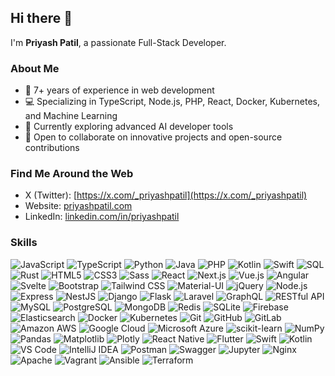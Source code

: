 ## Hi there 👋
I'm **Priyash Patil**, a passionate Full-Stack Developer.

### About Me
- 🚀 7+ years of experience in web development
- 💻 Specializing in TypeScript, Node.js, PHP, React, Docker, Kubernetes, and Machine Learning
- 🌱 Currently exploring advanced AI developer tools
- 👯 Open to collaborate on innovative projects and open-source contributions

### Find Me Around the Web
- X (Twitter): [https://x.com/_priyashpatil](https://x.com/_priyashpatil)
- Website: [priyashpatil.com](https://priyashpatil.com)
- LinkedIn: [linkedin.com/in/priyashpatil](https://linkedin.com/in/priyashpatil)

### Skills

![JavaScript](https://img.shields.io/badge/JavaScript-yellow?style=flat-square&logo=javascript)
![TypeScript](https://img.shields.io/badge/TypeScript-blue?style=flat-square&logo=typescript)
![Python](https://img.shields.io/badge/Python-yellowgreen?style=flat-square&logo=python)
![Java](https://img.shields.io/badge/Java-orange?style=flat-square&logo=java)
![PHP](https://img.shields.io/badge/PHP-purple?style=flat-square&logo=php)
![Kotlin](https://img.shields.io/badge/Kotlin-purple?style=flat-square&logo=kotlin)
![Swift](https://img.shields.io/badge/Swift-orange?style=flat-square&logo=swift)
![SQL](https://img.shields.io/badge/SQL-darkblue?style=flat-square&logo=sql)
![Rust](https://img.shields.io/badge/Rust-black?style=flat-square&logo=rust)
![HTML5](https://img.shields.io/badge/HTML5-red?style=flat-square&logo=html5)
![CSS3](https://img.shields.io/badge/CSS3-blue?style=flat-square&logo=css3)
![Sass](https://img.shields.io/badge/Sass-pink?style=flat-square&logo=sass)
![React](https://img.shields.io/badge/React-blue?style=flat-square&logo=react)
![Next.js](https://img.shields.io/badge/Next.js-black?style=flat-square&logo=next.js)
![Vue.js](https://img.shields.io/badge/Vue.js-green?style=flat-square&logo=vue.js)
![Angular](https://img.shields.io/badge/Angular-red?style=flat-square&logo=angular)
![Svelte](https://img.shields.io/badge/Svelte-orange?style=flat-square&logo=svelte)
![Bootstrap](https://img.shields.io/badge/Bootstrap-purple?style=flat-square&logo=bootstrap)
![Tailwind CSS](https://img.shields.io/badge/Tailwind_CSS-lightblue?style=flat-square&logo=tailwind-css)
![Material-UI](https://img.shields.io/badge/Material--UI-blue?style=flat-square&logo=material-ui)
![jQuery](https://img.shields.io/badge/jQuery-blue?style=flat-square&logo=jquery)
![Node.js](https://img.shields.io/badge/Node.js-green?style=flat-square&logo=node.js)
![Express](https://img.shields.io/badge/Express-darkgreen?style=flat-square&logo=express)
![NestJS](https://img.shields.io/badge/NestJS-red?style=flat-square&logo=nestjs)
![Django](https://img.shields.io/badge/Django-darkgreen?style=flat-square&logo=django)
![Flask](https://img.shields.io/badge/Flask-black?style=flat-square&logo=flask)
![Laravel](https://img.shields.io/badge/Laravel-red?style=flat-square&logo=laravel)
![GraphQL](https://img.shields.io/badge/GraphQL-pink?style=flat-square&logo=graphql)
![RESTful API](https://img.shields.io/badge/REST_API-green?style=flat-square&logo=restful)
![MySQL](https://img.shields.io/badge/MySQL-blue?style=flat-square&logo=mysql)
![PostgreSQL](https://img.shields.io/badge/PostgreSQL-blue?style=flat-square&logo=postgresql)
![MongoDB](https://img.shields.io/badge/MongoDB-green?style=flat-square&logo=mongodb)
![Redis](https://img.shields.io/badge/Redis-red?style=flat-square&logo=redis)
![SQLite](https://img.shields.io/badge/SQLite-blue?style=flat-square&logo=sqlite)
![Firebase](https://img.shields.io/badge/Firebase-yellow?style=flat-square&logo=firebase)
![Elasticsearch](https://img.shields.io/badge/Elasticsearch-darkblue?style=flat-square&logo=elasticsearch)
![Docker](https://img.shields.io/badge/Docker-blue?style=flat-square&logo=docker)
![Kubernetes](https://img.shields.io/badge/Kubernetes-blue?style=flat-square&logo=kubernetes)
![Git](https://img.shields.io/badge/Git-black?style=flat-square&logo=git)
![GitHub](https://img.shields.io/badge/GitHub-black?style=flat-square&logo=github)
![GitLab](https://img.shields.io/badge/GitLab-orange?style=flat-square&logo=gitlab)
![Amazon AWS](https://img.shields.io/badge/Amazon_AWS-orange?style=flat-square&logo=amazon-aws)
![Google Cloud](https://img.shields.io/badge/Google_Cloud-blue?style=flat-square&logo=google-cloud)
![Microsoft Azure](https://img.shields.io/badge/Windows_Azure-blue?style=flat-square&logo=microsoft-azure)
![scikit-learn](https://img.shields.io/badge/scikit--learn-blue?style=flat-square&logo=scikit-learn)
![NumPy](https://img.shields.io/badge/NumPy-blue?style=flat-square&logo=numpy)
![Pandas](https://img.shields.io/badge/Pandas-black?style=flat-square&logo=pandas)
![Matplotlib](https://img.shields.io/badge/Matplotlib-blue?style=flat-square&logo=matplotlib)
![Plotly](https://img.shields.io/badge/Plotly-blue?style=flat-square&logo=plotly)
![React Native](https://img.shields.io/badge/React_Native-blue?style=flat-square&logo=react)
![Flutter](https://img.shields.io/badge/Flutter-blue?style=flat-square&logo=flutter)
![Swift](https://img.shields.io/badge/Swift-red?style=flat-square&logo=swift)
![Kotlin](https://img.shields.io/badge/Kotlin-purple?style=flat-square&logo=kotlin)
![VS Code](https://img.shields.io/badge/VSCode-blue?style=flat-square&logo=visual-studio-code)
![IntelliJ IDEA](https://img.shields.io/badge/IntelliJ_IDEA-black?style=flat-square&logo=intellij-idea)
![Postman](https://img.shields.io/badge/Postman-orange?style=flat-square&logo=postman)
![Swagger](https://img.shields.io/badge/Swagger-green?style=flat-square&logo=swagger)
![Jupyter](https://img.shields.io/badge/Jupyter-orange?style=flat-square&logo=jupyter)
![Nginx](https://img.shields.io/badge/Nginx-green?style=flat-square&logo=nginx)
![Apache](https://img.shields.io/badge/Apache-black?style=flat-square&logo=apache)
![Vagrant](https://img.shields.io/badge/Vagrant-blue?style=flat-square&logo=vagrant)
![Ansible](https://img.shields.io/badge/Ansible-black?style=flat-square&logo=ansible)
![Terraform](https://img.shields.io/badge/Terraform-purple?style=flat-square&logo=terraform)

